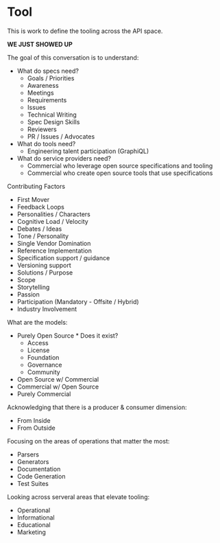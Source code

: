 # Tool
This is work to define the tooling across the API space.

**WE JUST SHOWED UP**

The goal of this conversation is to understand:

- What do specs need?
  - Goals / Priorities
  - Awareness
  - Meetings
  - Requirements
  - Issues
  - Technical Writing
  - Spec Design Skills
  - Reviewers
  - PR / Issues / Advocates
- What do tools need?
  - Engineering talent participation (GraphiQL)
- What do service providers need?
  - Commercial who leverage open source specifications and tooling
  - Commercial who create open source tools that use specifications

Contributing Factors

- First Mover
- Feedback Loops
- Personalities / Characters
- Cognitive Load / Velocity
- Debates / Ideas
- Tone / Personality
- Single Vendor Domination
- Reference Implementation
- Specification support / guidance
- Versioning support
- Solutions / Purpose
- Scope
- Storytelling
- Passion
- Participation (Mandatory - Offsite / Hybrid)
- Industry Involvement

What are the models:

- Purely Open Source * Does it exist?
  - Access
  - License
  - Foundation
  - Governance
  - Community
- Open Source w/ Commercial
- Commercial w/ Open Source
- Purely Commercial

Acknowledging that there is a producer & consumer dimension:

- From Inside
- From Outside

Focusing on the areas of operations that matter the most:

- Parsers
- Generators
- Documentation
- Code Generation
- Test Suites

Looking across serveral areas that elevate tooling:

- Operational
- Informational
- Educational
- Marketing
